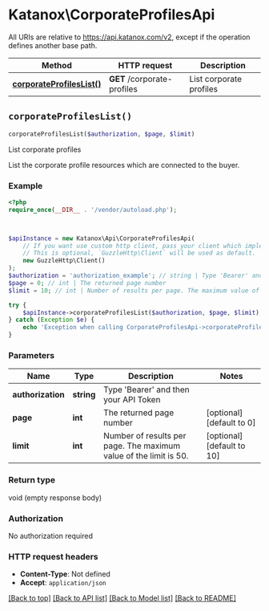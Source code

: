 # Katanox\CorporateProfilesApi

All URIs are relative to https://api.katanox.com/v2, except if the operation defines another base path.

| Method | HTTP request | Description |
| ------------- | ------------- | ------------- |
| [**corporateProfilesList()**](CorporateProfilesApi.md#corporateProfilesList) | **GET** /corporate-profiles | List corporate profiles |


## `corporateProfilesList()`

```php
corporateProfilesList($authorization, $page, $limit)
```

List corporate profiles

List  the corporate profile resources which are connected to the buyer.

### Example

```php
<?php
require_once(__DIR__ . '/vendor/autoload.php');



$apiInstance = new Katanox\Api\CorporateProfilesApi(
    // If you want use custom http client, pass your client which implements `GuzzleHttp\ClientInterface`.
    // This is optional, `GuzzleHttp\Client` will be used as default.
    new GuzzleHttp\Client()
);
$authorization = 'authorization_example'; // string | Type 'Bearer' and then your API Token
$page = 0; // int | The returned page number
$limit = 10; // int | Number of results per page. The maximum value of the limit is 50.

try {
    $apiInstance->corporateProfilesList($authorization, $page, $limit);
} catch (Exception $e) {
    echo 'Exception when calling CorporateProfilesApi->corporateProfilesList: ', $e->getMessage(), PHP_EOL;
}
```

### Parameters

| Name | Type | Description  | Notes |
| ------------- | ------------- | ------------- | ------------- |
| **authorization** | **string**| Type &#39;Bearer&#39; and then your API Token | |
| **page** | **int**| The returned page number | [optional] [default to 0] |
| **limit** | **int**| Number of results per page. The maximum value of the limit is 50. | [optional] [default to 10] |

### Return type

void (empty response body)

### Authorization

No authorization required

### HTTP request headers

- **Content-Type**: Not defined
- **Accept**: `application/json`

[[Back to top]](#) [[Back to API list]](../../README.md#endpoints)
[[Back to Model list]](../../README.md#models)
[[Back to README]](../../README.md)
